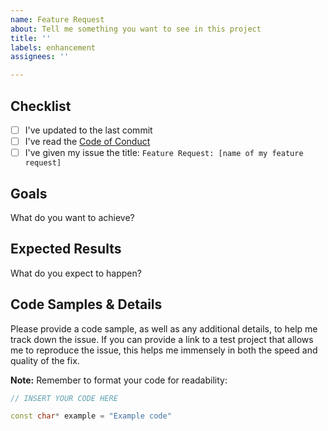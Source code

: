 ```yaml
---
name: Feature Request
about: Tell me something you want to see in this project
title: ''
labels: enhancement
assignees: ''

---
```


## Checklist

- [ ] I've updated to the last commit
- [ ] I've read the [Code of Conduct](CODE_OF_CONDUCT.md)
- [ ] I've given my issue the title: `Feature Request: [name of my feature request]`

## Goals

What do you want to achieve?

## Expected Results

What do you expect to happen?

## Code Samples & Details

Please provide a code sample, as well as any additional details, to help me track down the issue. If you can provide a link to a test project that allows me to reproduce the issue, this helps me immensely in both the speed and quality of the fix.

**Note:** Remember to format your code for readability:

```cpp
// INSERT YOUR CODE HERE

const char* example = "Example code"
